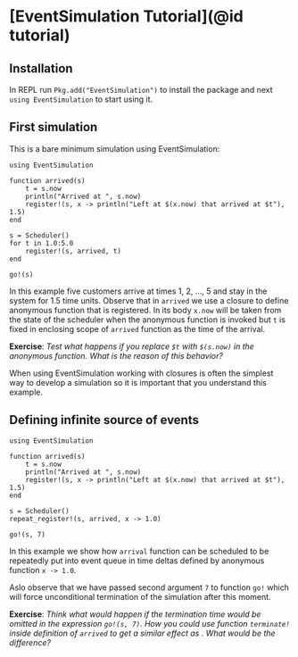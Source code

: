 # [EventSimulation Tutorial](@id tutorial)

## Installation

In REPL run `Pkg.add("EventSimulation")` to install the package and next
`using EventSimulation` to start using it.

## First simulation

This is a bare minimum simulation using EventSimulation:

```
using EventSimulation

function arrived(s)
    t = s.now
    println("Arrived at ", s.now)
    register!(s, x -> println("Left at $(x.now) that arrived at $t"), 1.5)
end

s = Scheduler()
for t in 1.0:5.0
    register!(s, arrived, t)
end

go!(s)
```

In this example five customers arrive at times 1, 2, ..., 5 and stay in the
system for 1.5 time units. Observe that in `arrived` we use a closure to define
anonymous function that is registered. In its body `x.now` will be taken from
the state of the scheduler when the anonymous function is invoked but `t` is
fixed in enclosing scope of `arrived` function as the time of the arrival.

**Exercise**: *Test what happens if you replace `$t` with `$(s.now)` in the
anonymous function. What is the reason of this behavior?*

When using EventSimulation working with closures is often the simplest way
to develop a simulation so it is important that you understand this example.

## Defining infinite source of events

```
using EventSimulation

function arrived(s)
    t = s.now
    println("Arrived at ", s.now)
    register!(s, x -> println("Left at $(x.now) that arrived at $t"), 1.5)
end

s = Scheduler()
repeat_register!(s, arrived, x -> 1.0)

go!(s, 7)

```

In this example we show how `arrival` function can be scheduled to be repeatedly
put into event queue in time deltas defined by anonymous function `x -> 1.0`.

Aslo observe that we have passed second argument `7` to function `go!` which
will force unconditional termination of the simulation after this moment.

**Exercise**: *Think what would happen if the termination time would be omitted in
the expression `go!(s, 7)`. How you could use function `terminate!` inside
definition of `arrived` to get a similar effect as . What would be the difference?*

